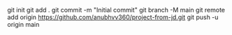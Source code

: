 git init
git add .
git commit -m "Initial commit"
git branch -M main
git remote add origin https://github.com/anubhvv360/project-from-jd.git
git push -u origin main
